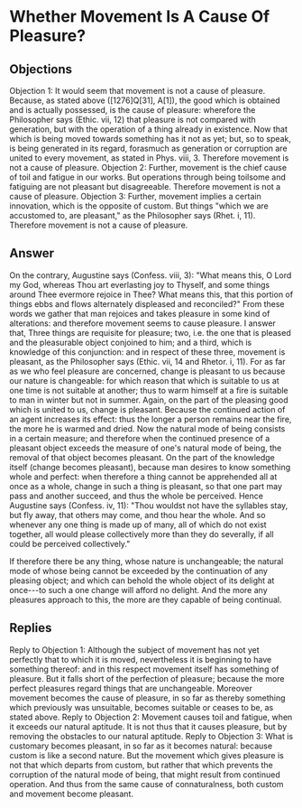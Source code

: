# Whether Movement Is A Cause Of Pleasure?
## Objections
Objection 1: It would seem that movement is not a cause of pleasure. Because, as stated above ([1276]Q[31], A[1]), the good which is obtained and is actually possessed, is the cause of pleasure: wherefore the Philosopher says (Ethic. vii, 12) that pleasure is not compared with generation, but with the operation of a thing already in existence. Now that which is being moved towards something has it not as yet; but, so to speak, is being generated in its regard, forasmuch as generation or corruption are united to every movement, as stated in Phys. viii, 3. Therefore movement is not a cause of pleasure.
Objection 2: Further, movement is the chief cause of toil and fatigue in our works. But operations through being toilsome and fatiguing are not pleasant but disagreeable. Therefore movement is not a cause of pleasure.
Objection 3: Further, movement implies a certain innovation, which is the opposite of custom. But things "which we are accustomed to, are pleasant," as the Philosopher says (Rhet. i, 11). Therefore movement is not a cause of pleasure.
## Answer
On the contrary, Augustine says (Confess. viii, 3): "What means this, O Lord my God, whereas Thou art everlasting joy to Thyself, and some things around Thee evermore rejoice in Thee? What means this, that this portion of things ebbs and flows alternately displeased and reconciled?" From these words we gather that man rejoices and takes pleasure in some kind of alterations: and therefore movement seems to cause pleasure.
I answer that, Three things are requisite for pleasure; two, i.e. the one that is pleased and the pleasurable object conjoined to him; and a third, which is knowledge of this conjunction: and in respect of these three, movement is pleasant, as the Philosopher says (Ethic. vii, 14 and Rhetor. i, 11). For as far as we who feel pleasure are concerned, change is pleasant to us because our nature is changeable: for which reason that which is suitable to us at one time is not suitable at another; thus to warm himself at a fire is suitable to man in winter but not in summer. Again, on the part of the pleasing good which is united to us, change is pleasant. Because the continued action of an agent increases its effect: thus the longer a person remains near the fire, the more he is warmed and dried. Now the natural mode of being consists in a certain measure; and therefore when the continued presence of a pleasant object exceeds the measure of one's natural mode of being, the removal of that object becomes pleasant. On the part of the knowledge itself (change becomes pleasant), because man desires to know something whole and perfect: when therefore a thing cannot be apprehended all at once as a whole, change in such a thing is pleasant, so that one part may pass and another succeed, and thus the whole be perceived. Hence Augustine says (Confess. iv, 11): "Thou wouldst not have the syllables stay, but fly away, that others may come, and thou hear the whole. And so whenever any one thing is made up of many, all of which do not exist together, all would please collectively more than they do severally, if all could be perceived collectively."

If therefore there be any thing, whose nature is unchangeable; the natural mode of whose being cannot be exceeded by the continuation of any pleasing object; and which can behold the whole object of its delight at once---to such a one change will afford no delight. And the more any pleasures approach to this, the more are they capable of being continual.
## Replies
Reply to Objection 1: Although the subject of movement has not yet perfectly that to which it is moved, nevertheless it is beginning to have something thereof: and in this respect movement itself has something of pleasure. But it falls short of the perfection of pleasure; because the more perfect pleasures regard things that are unchangeable. Moreover movement becomes the cause of pleasure, in so far as thereby something which previously was unsuitable, becomes suitable or ceases to be, as stated above.
Reply to Objection 2: Movement causes toil and fatigue, when it exceeds our natural aptitude. It is not thus that it causes pleasure, but by removing the obstacles to our natural aptitude.
Reply to Objection 3: What is customary becomes pleasant, in so far as it becomes natural: because custom is like a second nature. But the movement which gives pleasure is not that which departs from custom, but rather that which prevents the corruption of the natural mode of being, that might result from continued operation. And thus from the same cause of connaturalness, both custom and movement become pleasant.